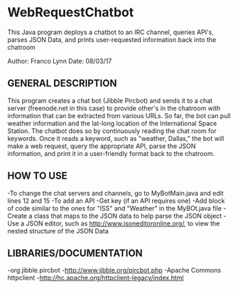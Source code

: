 # WebRequestChatbot
This Java program deploys a chatbot to an IRC channel, queries API's, parses JSON Data, and prints user-requested information back into the chatroom

Author: Franco Lynn
Date:   08/03/17

GENERAL DESCRIPTION
-------------------

This program creates a chat bot (Jibble Pircbot) and sends it to a chat server (freenode.net in this case) to provide other's in the chatroom with information that can be extracted from various URLs. So far, the bot can pull weather information and the lat-long location of the International Space Station. The chatbot does so by continuously reading the chat room for keywords. Once it reads a keyword, such as "weather, Dallas," the bot will make a web request, query the appropriate API, parse the JSON information, and print it in a user-friendly format back to the chatroom.

HOW TO USE
----------
-To change the chat servers and channels, go to MyBotMain.java and edit lines 12 and 15
-To add an API
   -Get key (if an API requires one)
   -Add block of code similar to the ones for "ISS" and "Weather" in the MyBOt.java file
   -Create a class that maps to the JSON data to help parse the JSON object
      -Use a JSON editor, such as http://www.jsoneditoronline.org/, to view the nested structure of the JSON Data

LIBRARIES/DOCUMENTATION
-----------------------
-org.jibble.pircbot
   -http://www.jibble.org/pircbot.php
-Apache Commons httpclient
   -http://hc.apache.org/httpclient-legacy/index.html






